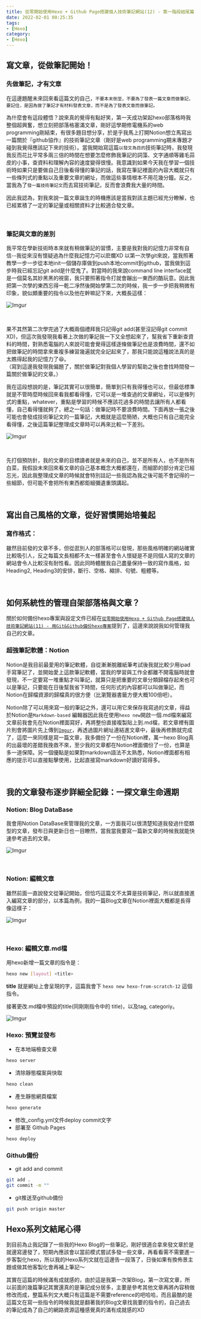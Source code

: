 ```yaml
---
title: 從零開始使用Hexo + Github Page搭建個人技術筆記網站(12) - 第一階段結尾篇:從管理到發布，如何規劃與管理一篇文章？
date: 2022-02-01 00:25:35
tags:
- [Hexo]
category:
- [Hexo]
---
```


## **寫文章，從做筆記開始！**

### **先做筆記，才有文章**

在這邊題醒未來回來看這篇文的自己，`不要本末倒至，不要為了發表一篇文章而做筆記，要記住，是因為做了筆記才有材料發表文章，而不是為了發表文章而做筆記。`
<!-- more -->
為什麼會有這段體悟？說來真的覺得有點好笑，第一天成功架起hexo部落格時我整個超興奮，想立刻把部落格塞滿文章，剛好這學期修電機系的web programming剛結束，有很多題目想分享，於是乎我馬上打開Notion想立馬寫出一篇關於『github協作』的技術筆記文章（剛好是web programming期末專題才碰到我覺得應該記下來的技術）。當我開始寫這篇`以發文為目的`技術筆記時，我發現我反而花比平常多兩三倍的時間在想要怎麼修飾我筆記的詞藻、文字通順等雞毛蒜皮的小事，查資料和理解內容的速度變得很慢。我意識到如果今天我在學習一個技術時如果只是要做自己日後看得懂的筆記的話，我寫在筆記裡面的內容大概就只有一些條列式的重點以及重要文章的網址，而做這些事情根本不用花幾分鐘。反之，當我為了`發一篇技術筆記文`而去寫技術筆記，反而會浪費我大量的時間。

因此我認為，對我來說一篇文章誕生的時機應該是當我對該主題已經充分瞭解，也已經累積了一定的筆記量或相關資料才比較適合發文章。

<br/>

### **筆記與文章的差別**

我平常在學新技術時本來就有稍做筆記的習慣，主要是我對我的記憶力非常有自信--我從來沒有懷疑過為什麼我記憶力可以麽爛XD 以第一次學git來說，當我照著教學一步一步從本地init一個儲存庫做到push本地commit到github，當我做到這步時我已經忘記git add是什麼鬼了。對當時的我來說command line interface就是一個莫名其妙黑黑的視窗，我只要照著指令打就會蹦出一東西的酷玩意。因此我把第一次學的東西忘得一乾二凈然後開始學第二次的時候，我一步一步把我稍微有印象，貌似頗重要的指令以及他在幹嘛記下來，大概長這樣：

![Imgur](https://i.imgur.com/LQvH2Tv.png)

<br/>

果不其然第二次學完過了大概兩個禮拜我只記得git add(甚至沒記得git commit XD)，但這次我發現我看著上次做的筆記我一下又全想起來了，幫我省下重新查資料的時間，對熟悉電腦的人來說可能會覺得這樣逐條做筆記也是浪費時間，還不如把做筆記的時間拿來重複多練習幾遍就完全記起來了，那我只能說這種說法真的是太瞧得起我的記憶力了😆。  
（寫到這邊我發現我偏題了，關於做筆記對我個人學習的幫助之後也會找時間發一篇關於做筆記的文章。）

我在這段想說的是，筆記其實可以很簡單，簡單到只有我得懂也可以，但最低標準就是不管時麼時候回來看我都看得懂，它可以是一堆查過的文章網址，可以是條列式的重點，whatever，重點是學習的時候不應該花過多的時間去讓所有人都看懂，自己看得懂就夠了，總之一句話：做筆記時不要浪費時間。下面再放一張之後可能也會發成技術筆記文的一篇筆記，大概就是這麼簡陋，大概也只有自己能完全看得懂，之後這篇筆記整理成文章時可以再來比較一下差別。

![Imgur](https://i.imgur.com/JckcFDH.png)

<br/>

先打個預防針，我的文章的目標讀者就是未來的自己，並不是所有人，也不是所有白菜，我假設未來回來看文章的自己基本概念大概都還在，而細節的部分肯定已經忘光，因此我整理成文章的時候就會特別註記一些我認為我之後可能不會記得的一些細節，但可能不會把所有東西都鉅細彌遺重頭講起。

<br/>

## **寫出自己風格的文章，從好習慣開始培養起**

### **寫作格式：**

雖然目前發的文章不多，但從逛別人的部落格可以發現，那些風格明確的網站確實比較吸引人，反之每篇文長相都不太一樣甚至會令人懷疑是不是同個人寫的文章的網站會令人比較沒有耐性看。因此同時體醒我自己盡量保持一致的寫作風格，如Heading2, Heading3的安排，斷行、空格、縮排、句號、粗體等。

<br/>

## **如何系統性的管理自架部落格與文章？**

關於如何備份hexo專案與設定文件已經在[`從零開始使用Hexo + Github Page搭建個人技術筆記網站(11) - 用Git&Github備份hexo專案`](https://bosh-kuo.github.io/Bosh-Hexo-Blog/hexo-from-scratch-11/)提到了，這邊來說說我如何管理我自己的文章。

### **超強筆記軟體：Notion**

Notion是我目前最愛用的筆記軟體，自從漸漸脫離紙筆考試後我就比較少用ipad手寫筆記了，並開始愛上這款筆記軟體，當我的學習與工作全都離不開電腦時就會發現，不一定要寫一堆重點才叫筆記，就算只是把重要的文章分類歸檔存起來也可以是筆記，只要能在日後幫我省下時間，任何形式的內容都可以叫做筆記，而Notion在歸檔資源的歸檔真的很方便（比瀏覽器書籤方便大概100倍吧）。

Notion除了可以用來寫一般的筆記之外，還可以用它來保存我寫過的文章，得益於Notion是`Markdown-based` 編輯器因此我在使用`hexo new`開啟一個.md檔來編寫文章前我會先在Notion裡面寫好，再將整份直接複製貼上到.md檔，若文章裡有圖片則會將圖片先上傳到[`Imgur`](https://imgur.com/)，再透過圖片網址連結進文章中，最後再修飾就完成了，這麼一來同樣是寫一篇文章，我多備份了一份在Notion裡，萬一hexo Blog真的出最壞的差錯我挽救不來，至少我的文章都在Notion裡面備份了一份，也算是多一道保障。另一個優點是如果對markdown語法不太熟悉，Notion裡面都有相應的提示可以直接點擊使用，比起直接寫markdown好讀好寫得多。

<br/>

## **我的文章發布逐步詳細全記錄：一探文章生命週期**

### **Notion: Blog DataBase**

我會用Notion DataBase來管理我的文章，一方面我可以很清楚知道我發過什麼類型的文章，發布日與更新日也一目瞭然，當我當我要寫一篇新文章的時候我就能快速參考過去的文章。

![Imgur](https://i.imgur.com/9SXVLVx.png)

<br/>

### **Notion: 編輯文章**

雖然前面一直說發文從筆記開始，但恰巧這篇文不太算是技術筆記，所以就直接進入編寫文章的部分，以本篇為例，我的一篇Blog文章在Notion裡面大概都是長得像這樣子：

![Imgur](https://i.imgur.com/FkVUspE.png)

<br/>

### **Hexo: 編輯文章.md檔**

用hexo新增一篇文章的指令是：

```bash
hexo new [layout] <title>
```

**title** 就是網址上會呈現的字，這篇我會下 `hexo new hexo-from-scratch-12` 這個指令。

接著更改.md檔中預設的title(同剛剛指令中的 title)，以及tag, categoriy。

![Imgur](https://i.imgur.com/NJ6fW2J.png)

### **Hexo: 預覽並發布**

- 在本地端檢查文章

```bash
hexo server
```

- 清除靜態檔案與快取

```bash
hexo clean
```

- 產生靜態網頁檔案

```bash
hexo generate
```

- 修改_config.yml文件deploy commit文字
- 部署至 Github Pages

```bash
hexo deploy
```

### **Github備份**

- git add and commit

```bash
git add .
git commit -m ""
```

- git推送至github備份

```bash
git push origin master
```

## Hexo系列文結尾心得

到目前為止我記錄了一些我的Hexo Blog的一些筆記，剛好很適合拿來發文章於是就邊寫邊發了，短期內應該會以當前模式嘗試多發一些文章，再看看需不需要進一步客製化hexo，所以我的Hexo系列文就在這邊告一段落了，日後如果有換佈景主題或做其他客製化會再補上筆記～

其實在這篇的時候滿有成就感的，由於這是我第一次架Blog，第一次寫文章，所以前面的幾篇筆記其實還真的是筆記成分居多，主要是參考其他文章再將內容稍做修改而成，整篇系列文大概只有這篇是不需要reference的吧哈哈，而且最酷的是這篇文在寫一些指令的時候我就是翻著我的Blog文章找我要的指令的，自己過去的筆記成為了自己的網路資源這種感覺真的滿有成就感的XD